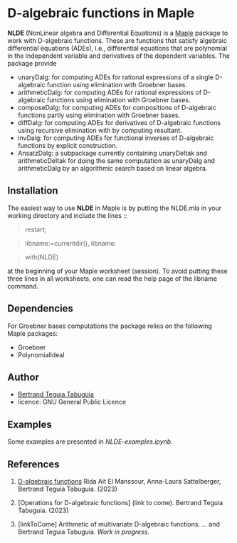# D-algebraic functions in Maple

**NLDE** (NonLinear algebra and Differential Equations) is a [Maple](https://www.maplesoft.com/) package to work with D-algebraic functions. These are functions that satisfy algebraic differential equations (ADEs), i.e., differential equations that are polynomial in the independent variable and derivatives of the dependent variables. The package provide

- unaryDalg: for computing ADEs for rational expressions of a single D-algebraic function using elimination with Groebner bases.
- arithmeticDalg: for computing ADEs for rational expressions of D-algebraic functions using elimination with Groebner bases.
- composeDalg: for computing ADEs for compositions of D-algebraic functions partly using elimination with Groebner bases.
- diffDalg: for computing ADEs for derivatives of D-algebraic functions using recursive elimination with by computing resultant.
- invDalg: for computing ADEs for functional inverses of D-algebraic functions by explicit construction.
- AnsatzDalg: a subpackage currently containing unaryDeltak and arithmeticDeltak for doing the same computation as unaryDalg and arithmeticDalg by an algorithmic search based on linear algebra.

## Installation

The easiest way to use **NLDE** in Maple is by putting the NLDE.mla in your working directory and include the lines ::


  > restart;

  > libname:=currentdir(), libname:

  > with(NLDE)


at the beginning of your Maple worksheet (session). To avoid putting these three lines in all worksheets, one can read the help page of the libname command.

## Dependencies

For Groebner bases computations the package relies on the following Maple packages:
- Groebner
- PolynomialIdeal

## Author

- [Bertrand Teguia Tabuguia](https://bertrandteguia.com)
- licence: GNU General Public Licence

## Examples

Some examples are presented in _NLDE-examples.ipynb_.

## References

1. [D-algebraic functions](https://arxiv.org/abs/2301.02512) Rida Ait El Manssour, Anna-Laura Sattelberger, Bertrand Teguia Tabuguia. (2023)

2. [Operations for D-algebraic functions] (link to come). Bertrand Teguia Tabuguia. (2023)

3. [linkToCome] Arithmetic of multivariate D-algebraic functions. ... and Bertrand Teguia Tabuguia. _Work in progress_.

